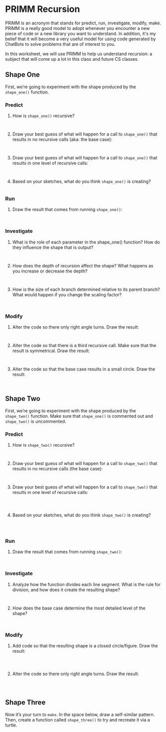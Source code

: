 # PRIMM Recursion

PRIMM is an acronym that stands for predict, run, investigate, modify, make.
PRIMM is a really good model to adopt whenever you encounter a new piece of code
or a new library you want to understand. In addition, it's my belief that it
will become a very useful model for using code generated by ChatBots to solve
problems that are of interest to you.

In this worksheet, we will use PRIMM to help us understand recursion: a subject
that will come up a lot in this class and future CS classes.

## Shape One

First, we’re going to experiment with the shape produced by the `shape_one()`
function.

### Predict

1. How is `shape_one()` recursive?
   ```
   
   
   ```
2. Draw your best guess of what will happen for a call to `shape_one()` that
   results in no recursive calls (aka: the base case):
   ```
   
   
   ```
3. Draw your best guess of what will happen for a call to `shape_one()` that
   results in one level of recursive calls:
   ```
   
   
   ```
4. Based on your sketches, what do you think `shape_one()` is creating?
   ```

   ```

### Run

1. Draw the result that comes from running `shape_one()`:
   ```


   ```

### Investigate

1. What is the role of each parameter in the shape_one() function? How do they
   influence the shape that is output?
   ```


   ```
2. How does the depth of recursion affect the shape? What happens as you
   increase or decrease the depth?
   ```


   ```
3. How is the size of each branch determined relative to its parent branch?
   What would happen if you change the scaling factor?
   ```


   ```

### Modify

1. Alter the code so there only right angle turns. Draw the result:
   ```


   ```

2. Alter the code so that there is a third recursive call. Make sure that the
   result is symmetrical. Draw the result:
   ```


   ```
3. Alter the code so that the base case results in a small circle. Draw the
   result:
   ```


   ```

## Shape Two

First, we’re going to experiment with the shape produced by the `shape_two()`
function. Make sure that `shape_one()` is commented out and `shape_two()` is
uncommented.

### Predict

1. How is `shape_two()` recursive?
   ```


   ```
2. Draw your best guess of what will happen for a call to `shape_two()` that
   results in no recursive calls (the base case):
   ```


   ```
3. Draw your best guess of what will happen for a call to `shape_two()` that
   results in one level of recursive calls:
   ```

 
   ```
4. Based on your sketches, what do you think `shape_two()` is creating?
   ```

 
   ```

### Run

1. Draw the result that comes from running `shape_two()`:
   ```


   ```

### Investigate

1. Analyze how the function divides each line segment. What is the rule for
   division, and how does it create the resulting shape?
   ```


   ```
2. How does the base case determine the most detailed level of the shape?
   ```


   ```

### Modify

1.	Add code so that the resulting shape is a closed circle/figure. Draw the
    result:
    ```
    
    
    
    ```
2. Alter the code so there only right angle turns. Draw the result:
    ```
    
    
    
    ```

## Shape Three

Now it’s your turn to `make`. In the space below, draw a self-similar pattern.
Then, create a function called `shape_three()` to try and recreate it via a
turtle.
